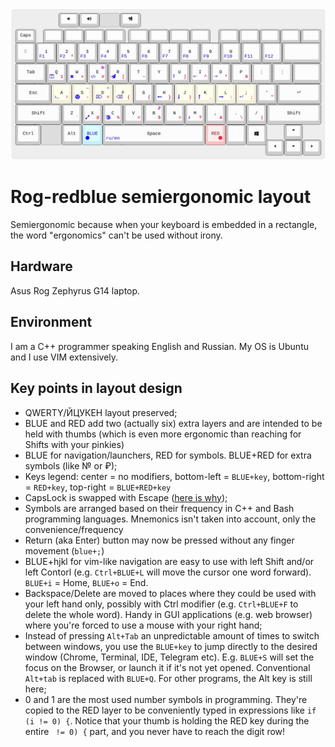 ![layout](img/white.jpg)

# Rog-redblue semiergonomic layout

Semiergonomic because when your keyboard is embedded in a rectangle, the word "ergonomics" can't be used without irony.

## Hardware

Asus Rog Zephyrus G14 laptop.

## Environment
I am a C++ programmer speaking English and Russian. My OS is Ubuntu and I use VIM extensively.

## Key points in layout design
- QWERTY/ЙЦУКЕН layout preserved;
- BLUE and RED add two (actually six) extra layers and are intended to be held with thumbs (which is even more ergonomic than reaching for Shifts with your pinkies)
- BLUE for navigation/launchers, RED for symbols. BLUE+RED for extra symbols (like № or ₽);
- Keys legend: center = no modifiers, bottom-left = `BLUE+key`, bottom-right = `RED+key`, top-right = `BLUE+RED+key`
- CapsLock is swapped with Escape ([here is why](https://vim.fandom.com/wiki/Avoid_the_escape_key));
- Symbols are arranged based on their frequency in C++ and Bash programming languages. Mnemonics isn't taken into account, only the convenience/frequency
- Return (aka Enter) button may now be pressed without any finger movement (`blue+;`)
- BLUE+hjkl for vim-like navigation are easy to use with left Shift and/or left Contorl (e.g. `Ctrl+BLUE+L` will move the cursor one word forward). `BLUE+i` = Home, `BLUE+o` = End.
- Backspace/Delete are moved to places where they could be used with your left hand only, possibly with Ctrl modifier (e.g. `Ctrl+BLUE+F` to delete the whole word). Handy in GUI applications (e.g. web browser) where you're forced to use a mouse with your right hand;
- Instead of pressing `Alt+Tab` an unpredictable amount of times to switch between windows, you use the `BLUE+key` to jump directly to the desired window (Chrome, Terminal, IDE, Telegram etc). E.g. `BLUE+S` will set the focus on the Browser, or launch it if it's not yet opened. Conventional `Alt+tab` is replaced with `BLUE+Q`. For other programs, the Alt key is still here;
- 0 and 1 are the most used number symbols in programming. They're copied to the RED layer to be conveniently typed in expressions like `if (i != 0) {`. Notice that your thumb is holding the RED key during the entire ` != 0) {` part, and you never have to reach the digit row!
